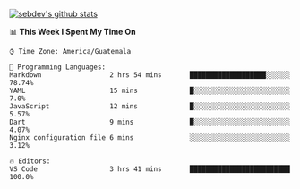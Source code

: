 [![sebdev's github stats](https://github-readme-stats.vercel.app/api?username=sebdeveloper6952)](https://github.com/anuraghazra/github-readme-stats)
<!--START_SECTION:waka-->
📊 **This Week I Spent My Time On** 

```text
⌚︎ Time Zone: America/Guatemala

💬 Programming Languages: 
Markdown                 2 hrs 54 mins       ███████████████████░░░░░░   78.74% 
YAML                     15 mins             █░░░░░░░░░░░░░░░░░░░░░░░░   7.0% 
JavaScript               12 mins             █░░░░░░░░░░░░░░░░░░░░░░░░   5.57% 
Dart                     9 mins              █░░░░░░░░░░░░░░░░░░░░░░░░   4.07% 
Nginx configuration file 6 mins              ░░░░░░░░░░░░░░░░░░░░░░░░░   3.12%

🔥 Editors: 
VS Code                  3 hrs 41 mins       █████████████████████████   100.0%

```


<!--END_SECTION:waka-->
